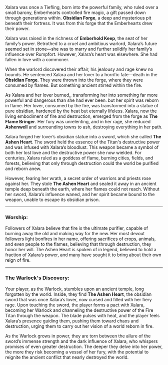 Xalara was once a Tiefling, born into the powerful family, who ruled over a small barony, Emberhearts controlled fire magic, a gift passed down through generations within. **Obsidian Forge**, a deep and mysterious pit beneath their fortress. It was from this forge that the Emberhearts drew their power.

Xalara was raised in the richness of **Emberhold Keep**, the seat of her family’s power. Betrothed to a cruel and ambitious warlord, Xalara’s future seemed set in stone—she was to marry and further solidify her family’s influence over Rumpfort. However, Xalara’s heart was elsewhere. She had fallen in love with a commoner.

When the warlord discovered their affair, his jealousy and rage knew no bounds. He sentenced Xalara and her lover to a horrific fate—death in the **Obsidian Forge**. They were thrown into the forge, where they were consumed by flames. But something ancient stirred within the fire.

As Xalara and her lover burned,, transforming her into something far more powerful and dangerous than she had ever been.  but her spirit was reborn in flame. Her lover, consumed by the fire, was transformed into a statue of pure obsidian, hardened by the heat but eternally lifeless. Xalara, now the living embodiment of fire and destruction, emerged from the forge as **The Flame Bringer**. Her fury was unrelenting, and in her rage, she reduced **Ashenwell** and surrounding towns to ash, destroying everything in her path.

Xalara forged her lover’s obsidian statue into a sword, which she called **The Ashen Heart**. The sword held the essence of the Titan's destructive power and was infused with Xalara’s bloodlust. This weapon became a symbol of both her lost love and the destructive power she now wielded. For centuries, Xalara ruled as a goddess of flame, burning cities, fields, and forests, believing that only through destruction could the world be purified and reborn anew.

However, fearing her wrath, a secret order of warriors and priests rose against her. They stole **The Ashen Heart** and sealed it away in an ancient temple deep beneath the earth, where her flames could not reach. Without her sword, Xalara’s influence waned, and her spirit became bound to the weapon, unable to escape its obsidian prison.

---

### **Worship:**

Followers of Xalara believe that fire is the ultimate purifier, capable of burning away the old and making way for the new. Her most devout followers light bonfires in her name, offering sacrifices of crops, animals, and even people to the flames, believing that through destruction, they honor her will. The Ashen Heart is spoken of in legend, believed to hold a fraction of Xalara’s power, and many have sought it to bring about their own reign of fire.

---

### **The Warlock's Discovery:**

Your player, as the Warlock, stumbles upon an ancient temple, long forgotten by the world. Inside, they find **The Ashen Heart**, the obsidian sword that was once Xalara’s lover, now cursed and filled with her fiery rage. Upon touching the sword, the player forms a pact with Xalara, becoming her Warlock and channeling the destructive power of the Fire Titan through the weapon. The blade pulses with heat, and the player feels Xalara’s presence guiding them, pushing them toward chaos and destruction, urging them to carry out her vision of a world reborn in fire.

As the Warlock grows in power, they are torn between the allure of the sword’s immense strength and the dark influence of Xalara, who whispers promises of even greater destruction. The deeper they delve into her power, the more they risk becoming a vessel of her fury, with the potential to reignite the ancient conflict that nearly destroyed the world.